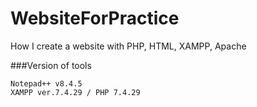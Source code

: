 # WebsiteForPractice
How I create a website with PHP, HTML, XAMPP, Apache

###Version of tools
```
Notepad++ v8.4.5  
XAMPP ver.7.4.29 / PHP 7.4.29
```
